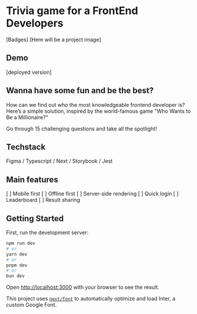 # Trivia game for a FrontEnd Developers

[Badges]
[Here will be a project image]

## Demo

[deployed version]

## Wanna have some fun and be the best?

How can we find out who the most knowledgeable frontend developer is? Here’s a simple solution, inspired by the world-famous game "Who Wants to Be a Millionaire?"

Go through 15 challenging questions and take all the spotlight!

## Techstack

Figma / Typescript / Next / Storybook / Jest

## Main features

[ ] Mobile first
[ ] Offline first
[ ] Server-side rendering
[ ] Quick login
[ ] Leaderboard
[ ] Result sharing

## Getting Started

First, run the development server:

```bash
npm run dev
# or
yarn dev
# or
pnpm dev
# or
bun dev
```

Open [http://localhost:3000](http://localhost:3000) with your browser to see the result.

This project uses [`next/font`](https://nextjs.org/docs/basic-features/font-optimization) to automatically optimize and load Inter, a custom Google Font.
